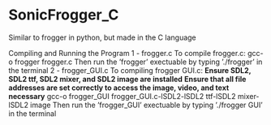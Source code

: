 # SonicFrogger_C
Similar to frogger in python, but made in the C language

Compiling and Running the Program
1 - frogger.c
To compile frogger.c:
gcc-o frogger frogger.c
Then run the ’frogger’ exectuable by typing ’./frogger’ in the terminal
2 - frogger_GUI.c
To compiling frogger GUI.c:
**Ensure SDL2, SDL2 ttf, SDL2 mixer, and SDL2 image are installed** 
**Ensure that all file addresses are set correctly to access the image, video, and text necessary**
gcc-o frogger_GUI frogger_GUI.c-lSDL2-lSDL2 ttf-lSDL2 mixer-lSDL2 image
Then run the ’frogger_GUI’ exectuable by typing ’./frogger GUI’ in the terminal
